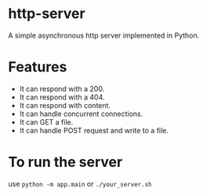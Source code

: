 # http-server

A simple asynchronous http server implemented in Python. 

# Features
 - It can respond with a 200.
 - It can respond with a 404.
 - It can respond with content.
 - It can handle concurrent connections.
 - It can GET a file.
 - It can handle POST request and write to a file.

# To run the server
use `python -m app.main` or `./your_server.sh`